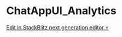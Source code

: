 # ChatAppUI_Analytics

[Edit in StackBlitz next generation editor ⚡️](https://stackblitz.com/~/github.com/svk-cu-nlp/ChatAppUI_Analytics)